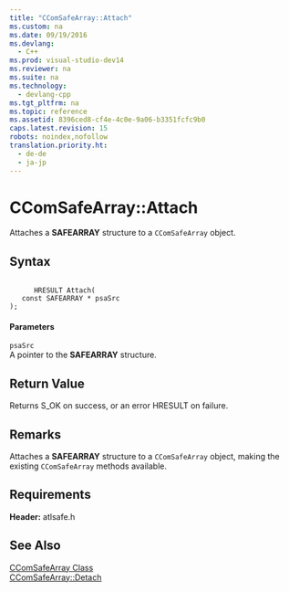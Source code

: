 ```yaml
---
title: "CComSafeArray::Attach"
ms.custom: na
ms.date: 09/19/2016
ms.devlang: 
  - C++
ms.prod: visual-studio-dev14
ms.reviewer: na
ms.suite: na
ms.technology: 
  - devlang-cpp
ms.tgt_pltfrm: na
ms.topic: reference
ms.assetid: 8396ced8-cf4e-4c0e-9a06-b3351fcfc9b0
caps.latest.revision: 15
robots: noindex,nofollow
translation.priority.ht: 
  - de-de
  - ja-jp
---
```

# CComSafeArray::Attach
Attaches a **SAFEARRAY** structure to a `CComSafeArray` object.  
  
## Syntax  
  
```  
  
      HRESULT Attach(  
   const SAFEARRAY * psaSrc   
);  
```  
  
#### Parameters  
 `psaSrc`  
 A pointer to the **SAFEARRAY** structure.  
  
## Return Value  
 Returns S_OK on success, or an error HRESULT on failure.  
  
## Remarks  
 Attaches a **SAFEARRAY** structure to a `CComSafeArray` object, making the existing `CComSafeArray` methods available.  
  
## Requirements  
 **Header:** atlsafe.h  
  
## See Also  
 [CComSafeArray Class](../vs140/CComSafeArray-Class.md)   
 [CComSafeArray::Detach](../vs140/CComSafeArray--Detach.md)